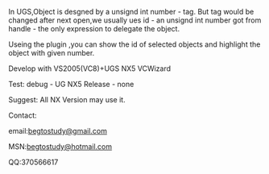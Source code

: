 In UGS,Object is desgned by a unsignd int number - tag.
But tag would be changed after next open,we usually ues id - an unsignd int number got from handle - the only expression to delegate the object.

Useing the plugin ,you can show the id of selected objects and highlight the object with given number.

Develop with VS2005(VC8)+UGS NX5 VCWizard

Test:
debug - UG NX5
Release - none

Suggest:
All NX Version may use it.

Contact:

email:begtostudy@gmail.com

MSN:begtostudy@hotmail.com

QQ:370566617